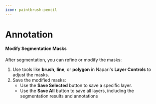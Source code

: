 ```yaml
---
icon: paintbrush-pencil
---
```


# Annotation

#### **Modify Segmentation Masks**

After segmentation, you can refine or modify the masks:

1. Use tools like **brush**, **line**, or **polygon** in Napari's **Layer Controls** to adjust the masks.
2. Save the modified masks:
   * Use the **Save Selected** button to save a specific layer.
   * Use the **Save All** button to save all layers, including the segmentation results and annotations
